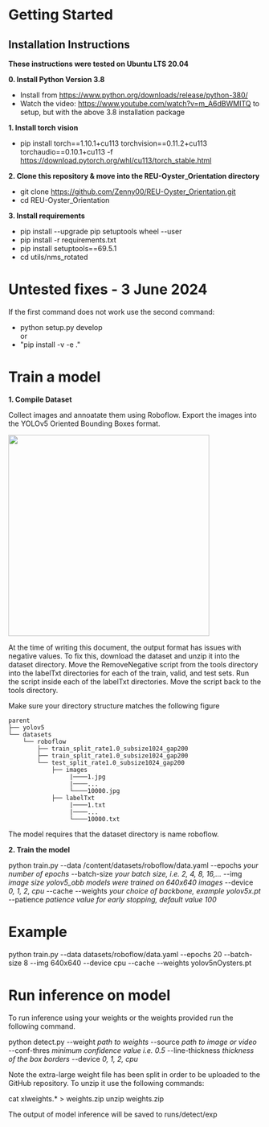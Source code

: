 # Getting Started

## Installation Instructions

**These instructions were tested on Ubuntu LTS 20.04**

**0. Install Python Version 3.8**
- Install from https://www.python.org/downloads/release/python-380/
- Watch the video: https://www.youtube.com/watch?v=m_A6dBWMITQ to setup, but with the above 3.8 installation package

**1. Install torch vision**

- pip install torch==1.10.1+cu113 torchvision==0.11.2+cu113 torchaudio==0.10.1+cu113 -f https://download.pytorch.org/whl/cu113/torch_stable.html

**2. Clone this repository & move into the REU-Oyster_Orientation directory**

- git clone https://github.com/Zenny00/REU-Oyster_Orientation.git
- cd REU-Oyster_Orientation

**3. Install requirements**
- pip install --upgrade pip setuptools wheel --user
- pip install -r requirements.txt
- pip install setuptools==69.5.1
- cd utils/nms_rotated

# Untested fixes - 3 June 2024
If the first command does not work use the second command:
- python setup.py develop  
or 
- "pip install -v -e ."

# Train a model

**1. Compile Dataset**

Collect images and annoatate them using Roboflow.
Export the images into the YOLOv5 Oriented Bounding Boxes format.

<img src="./ImageOutput.jpg" width="400">

At the time of writing this document, the output format has issues with negative values.
To fix this, download the dataset and unzip it into the dataset directory.
Move the RemoveNegative script from the tools directory into the labelTxt directories for each of the train, valid, and test sets.
Run the script inside each of the labelTxt directories.
Move the script back to the tools directory.

Make sure your directory structure matches the following figure
```
parent
├── yolov5
└── datasets
    └── roboflow
        ├── train_split_rate1.0_subsize1024_gap200
        ├── train_split_rate1.0_subsize1024_gap200
        └── test_split_rate1.0_subsize1024_gap200
            ├── images
                 |────1.jpg
                 |────...
                 └────10000.jpg
            ├── labelTxt
                 |────1.txt
                 |────...
                 └────10000.txt

```

The model requires that the dataset directory is name roboflow.

**2. Train the model**

python train.py --data /content/datasets/roboflow/data.yaml --epochs *your number of epochs* --batch-size *your batch size, i.e. 2, 4, 8, 16,...* --img *image size yolov5_obb models were trained on 640x640 images* --device *0, 1, 2, cpu* --cache --weights *your choice of backbone, example yolov5x.pt* --patience *patience value for early stopping, default value 100*

# Example #
python train.py --data datasets/roboflow/data.yaml --epochs 20 --batch-size 8 --img 640x640 --device cpu --cache --weights yolov5nOysters.pt

# Run inference on model

To run inference using your weights or the weights provided run the following command.

python detect.py --weight *path to weights* --source *path to image or video* --conf-thres *minimum confidence value i.e. 0.5* --line-thickness *thickness of the box borders* --device *0, 1, 2, cpu*

Note the extra-large weight file has been split in order to be uploaded to the GitHub repository.
To unzip it use the following commands:

cat xlweights.* > weights.zip
unzip weights.zip

The output of model inference will be saved to runs/detect/exp
